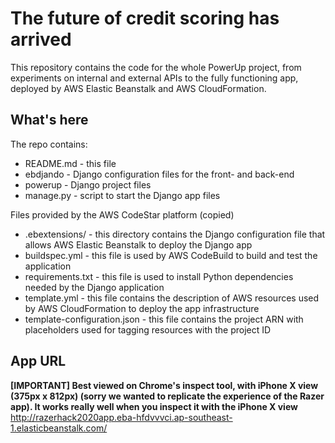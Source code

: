 The future of credit scoring has arrived
==================================================
This repository contains the code for the whole PowerUp project, from experiments on internal and external APIs to the fully functioning app, deployed by AWS Elastic Beanstalk and AWS CloudFormation.

What's here
-----------

The repo contains:

* README.md - this file
* ebdjando - Django configuration files for the front- and back-end
* powerup - Django project files
* manage.py - script to start the Django app files

Files provided by the AWS CodeStar platform (copied)

* .ebextensions/ - this directory contains the Django configuration file that
  allows AWS Elastic Beanstalk to deploy the Django app
* buildspec.yml - this file is used by AWS CodeBuild to build and test
  the application
* requirements.txt - this file is used to install Python dependencies needed by
  the Django application
* template.yml - this file contains the description of AWS resources used by AWS
  CloudFormation to deploy the app infrastructure
* template-configuration.json - this file contains the project ARN with placeholders used for tagging resources with the project ID

App URL
-------

**[IMPORTANT] Best viewed on Chrome's inspect tool, with iPhone X view (375px x 812px) (sorry we wanted to replicate the experience of the Razer app). It works really well when you inspect it with the iPhone X view**
<br>
http://razerhack2020app.eba-hfdvvvci.ap-southeast-1.elasticbeanstalk.com/

